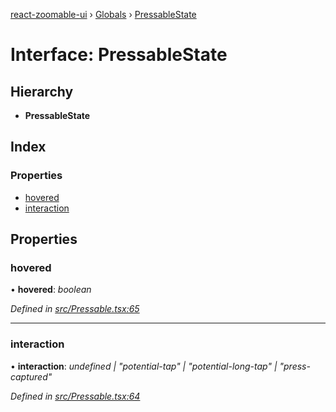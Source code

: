 [react-zoomable-ui](../README.md) › [Globals](../globals.md) › [PressableState](pressablestate.md)

# Interface: PressableState

## Hierarchy

- **PressableState**

## Index

### Properties

- [hovered](pressablestate.md#hovered)
- [interaction](pressablestate.md#interaction)

## Properties

### hovered

• **hovered**: _boolean_

_Defined in [src/Pressable.tsx:65](https://github.com/aarondail/react-zoomable-ui/blob/d41a716/src/Pressable.tsx#L65)_

---

### interaction

• **interaction**: _undefined | "potential-tap" | "potential-long-tap" | "press-captured"_

_Defined in [src/Pressable.tsx:64](https://github.com/aarondail/react-zoomable-ui/blob/d41a716/src/Pressable.tsx#L64)_
